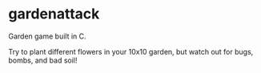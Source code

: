 # gardenattack
Garden game built in C.

Try to plant different flowers in your 10x10 garden, but watch out for bugs, bombs, and bad soil!
